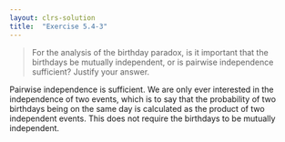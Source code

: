 ```yaml
---
layout: clrs-solution
title:  "Exercise 5.4-3"
---
```

>For the analysis of the birthday paradox, is it important that the birthdays be mutually independent, or is pairwise independence sufficient? Justify your answer.

Pairwise independence is sufficient. We are only ever interested in the independence of two events, which is to say that the probability of two birthdays being on the same day is calculated as the product of two independent events. This does not require the birthdays to be mutually independent.